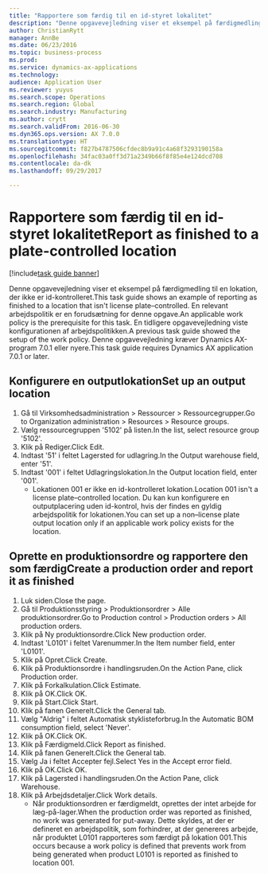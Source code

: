 ```yaml
--- 
title: "Rapportere som færdig til en id-styret lokalitet"
description: "Denne opgavevejledning viser et eksempel på færdigmedling til en lokation, der ikke er id-kontrolleret."
author: ChristianRytt
manager: AnnBe
ms.date: 06/23/2016
ms.topic: business-process
ms.prod: 
ms.service: dynamics-ax-applications
ms.technology: 
audience: Application User
ms.reviewer: yuyus
ms.search.scope: Operations
ms.search.region: Global
ms.search.industry: Manufacturing
ms.author: crytt
ms.search.validFrom: 2016-06-30
ms.dyn365.ops.version: AX 7.0.0
ms.translationtype: HT
ms.sourcegitcommit: f827b4787506cfdec8b9a91c4a68f3293190158a
ms.openlocfilehash: 34fac03a0ff3d71a2349b66f8f85e4e124dcd708
ms.contentlocale: da-dk
ms.lasthandoff: 09/29/2017

---
```

# <a name="report-as-finished-to-a-plate-controlled-location"></a><span data-ttu-id="831d7-103">Rapportere som færdig til en id-styret lokalitet</span><span class="sxs-lookup"><span data-stu-id="831d7-103">Report as finished to a plate-controlled location</span></span> 

[!include[task guide banner](../../includes/task-guide-banner.md)]

<span data-ttu-id="831d7-104">Denne opgavevejledning viser et eksempel på færdigmedling til en lokation, der ikke er id-kontrolleret.</span><span class="sxs-lookup"><span data-stu-id="831d7-104">This task guide shows an example of reporting as finished to a location that isn't license plate–controlled.</span></span> <span data-ttu-id="831d7-105">En relevant arbejdspolitik er en forudsætning for denne opgave.</span><span class="sxs-lookup"><span data-stu-id="831d7-105">An applicable work policy is the prerequisite for this task.</span></span> <span data-ttu-id="831d7-106">En tidligere opgavevejledning viste konfigurationen af arbejdspolitikken.</span><span class="sxs-lookup"><span data-stu-id="831d7-106">A previous task guide showed the setup of the work policy.</span></span> <span data-ttu-id="831d7-107">Denne opgavevejledning kræver Dynamics AX-program 7.0.1 eller nyere.</span><span class="sxs-lookup"><span data-stu-id="831d7-107">This task guide requires Dynamics AX application 7.0.1 or later.</span></span>




## <a name="set-up-an-output-location"></a><span data-ttu-id="831d7-108">Konfigurere en outputlokation</span><span class="sxs-lookup"><span data-stu-id="831d7-108">Set up an output location</span></span>
1. <span data-ttu-id="831d7-109">Gå til Virksomhedsadministration > Ressourcer > Ressourcegrupper.</span><span class="sxs-lookup"><span data-stu-id="831d7-109">Go to Organization administration > Resources > Resource groups.</span></span>
2. <span data-ttu-id="831d7-110">Vælg ressourcegruppen '5102' på listen.</span><span class="sxs-lookup"><span data-stu-id="831d7-110">In the list, select resource group '5102'.</span></span>
3. <span data-ttu-id="831d7-111">Klik på Rediger.</span><span class="sxs-lookup"><span data-stu-id="831d7-111">Click Edit.</span></span>
4. <span data-ttu-id="831d7-112">Indtast '51' i feltet Lagersted for udlagring.</span><span class="sxs-lookup"><span data-stu-id="831d7-112">In the Output warehouse field, enter '51'.</span></span>
5. <span data-ttu-id="831d7-113">Indtast '001' i feltet Udlagringslokation.</span><span class="sxs-lookup"><span data-stu-id="831d7-113">In the Output location field, enter '001'.</span></span>
    * <span data-ttu-id="831d7-114">Lokationen 001 er ikke en id-kontrolleret lokation.</span><span class="sxs-lookup"><span data-stu-id="831d7-114">Location 001 isn't a license plate–controlled location.</span></span> <span data-ttu-id="831d7-115">Du kan kun konfigurere en outputplacering uden id-kontrol, hvis der findes en gyldig arbejdspolitik for lokationen.</span><span class="sxs-lookup"><span data-stu-id="831d7-115">You can set up a non–license plate output location only if an applicable work policy exists for the location.</span></span>  

## <a name="create-a-production-order-and-report-it-as-finished"></a><span data-ttu-id="831d7-116">Oprette en produktionsordre og rapportere den som færdig</span><span class="sxs-lookup"><span data-stu-id="831d7-116">Create a production order and report it as finished</span></span>
1. <span data-ttu-id="831d7-117">Luk siden.</span><span class="sxs-lookup"><span data-stu-id="831d7-117">Close the page.</span></span>
2. <span data-ttu-id="831d7-118">Gå til Produktionsstyring > Produktionsordrer > Alle produktionsordrer.</span><span class="sxs-lookup"><span data-stu-id="831d7-118">Go to Production control > Production orders > All production orders.</span></span>
3. <span data-ttu-id="831d7-119">Klik på Ny produktionsordre.</span><span class="sxs-lookup"><span data-stu-id="831d7-119">Click New production order.</span></span>
4. <span data-ttu-id="831d7-120">Indtast 'L0101' i feltet Varenummer.</span><span class="sxs-lookup"><span data-stu-id="831d7-120">In the Item number field, enter 'L0101'.</span></span>
5. <span data-ttu-id="831d7-121">Klik på Opret.</span><span class="sxs-lookup"><span data-stu-id="831d7-121">Click Create.</span></span>
6. <span data-ttu-id="831d7-122">Klik på Produktionsordre i handlingsruden.</span><span class="sxs-lookup"><span data-stu-id="831d7-122">On the Action Pane, click Production order.</span></span>
7. <span data-ttu-id="831d7-123">Klik på Forkalkulation.</span><span class="sxs-lookup"><span data-stu-id="831d7-123">Click Estimate.</span></span>
8. <span data-ttu-id="831d7-124">Klik på OK.</span><span class="sxs-lookup"><span data-stu-id="831d7-124">Click OK.</span></span>
9. <span data-ttu-id="831d7-125">Klik på Start.</span><span class="sxs-lookup"><span data-stu-id="831d7-125">Click Start.</span></span>
10. <span data-ttu-id="831d7-126">Klik på fanen Generelt.</span><span class="sxs-lookup"><span data-stu-id="831d7-126">Click the General tab.</span></span>
11. <span data-ttu-id="831d7-127">Vælg "Aldrig" i feltet Automatisk styklisteforbrug.</span><span class="sxs-lookup"><span data-stu-id="831d7-127">In the Automatic BOM consumption field, select 'Never'.</span></span>
12. <span data-ttu-id="831d7-128">Klik på OK.</span><span class="sxs-lookup"><span data-stu-id="831d7-128">Click OK.</span></span>
13. <span data-ttu-id="831d7-129">Klik på Færdigmeld.</span><span class="sxs-lookup"><span data-stu-id="831d7-129">Click Report as finished.</span></span>
14. <span data-ttu-id="831d7-130">Klik på fanen Generelt.</span><span class="sxs-lookup"><span data-stu-id="831d7-130">Click the General tab.</span></span>
15. <span data-ttu-id="831d7-131">Vælg Ja i feltet Accepter fejl.</span><span class="sxs-lookup"><span data-stu-id="831d7-131">Select Yes in the Accept error field.</span></span>
16. <span data-ttu-id="831d7-132">Klik på OK.</span><span class="sxs-lookup"><span data-stu-id="831d7-132">Click OK.</span></span>
17. <span data-ttu-id="831d7-133">Klik på Lagersted i handlingsruden.</span><span class="sxs-lookup"><span data-stu-id="831d7-133">On the Action Pane, click Warehouse.</span></span>
18. <span data-ttu-id="831d7-134">Klik på Arbejdsdetaljer.</span><span class="sxs-lookup"><span data-stu-id="831d7-134">Click Work details.</span></span>
    * <span data-ttu-id="831d7-135">Når produktionsordren er færdigmeldt, oprettes der intet arbejde for læg-på-lager.</span><span class="sxs-lookup"><span data-stu-id="831d7-135">When the production order was reported as finished, no work was generated for put-away.</span></span> <span data-ttu-id="831d7-136">Dette skyldes, at der er defineret en arbejdspolitik, som forhindrer, at der genereres arbejde, når produktet L0101 rapporteres som færdigt på lokation 001.</span><span class="sxs-lookup"><span data-stu-id="831d7-136">This occurs because a work policy is defined that prevents work from being generated when product L0101 is reported as finished to location 001.</span></span>  


